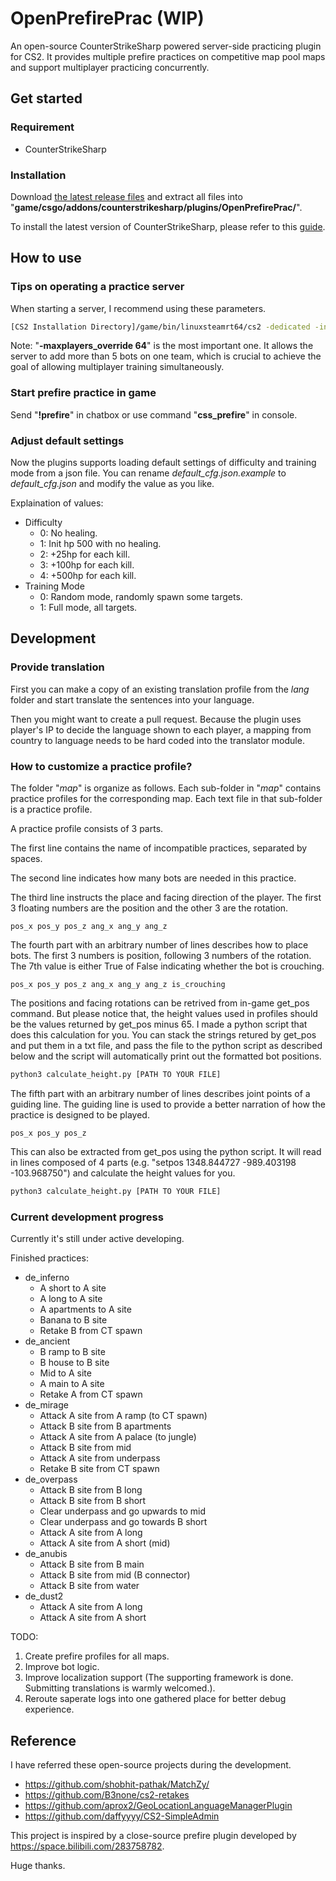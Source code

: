 # OpenPrefirePrac (WIP)

An open-source CounterStrikeSharp powered server-side practicing plugin for CS2. It provides multiple prefire practices on competitive map pool maps and support multiplayer practicing concurrently.

## Get started

### Requirement

- CounterStrikeSharp

### Installation

Download [the latest release files](https://github.com/lengran/OpenPrefirePrac/releases) and extract all files into "**game/csgo/addons/counterstrikesharp/plugins/OpenPrefirePrac/**".

To install the latest version of CounterStrikeSharp, please refer to this [guide](https://docs.cssharp.dev/docs/guides/getting-started.html).

## How to use

### Tips on operating a practice server

When starting a server, I recommend using these parameters.

```bash
[CS2 Installation Directory]/game/bin/linuxsteamrt64/cs2 -dedicated -insecure +map de_inferno -maxplayers_override 64 +game_alias competitive +sv_hibernate_when_empty 0
```

Note: "**-maxplayers_override 64**" is the most important one. It allows the server to add more than 5 bots on one team, which is crucial to achieve the goal of allowing multiplayer training simultaneously.

### Start prefire practice in game

Send "**!prefire**" in chatbox or use command "**css_prefire**" in console.

### Adjust default settings

Now the plugins supports loading default settings of difficulty and training mode from a json file. You can rename *default_cfg.json.example* to *default_cfg.json* and modify the value as you like.

Explaination of values:

- Difficulty
    - 0: No healing.
    - 1: Init hp 500 with no healing.
    - 2: +25hp for each kill.
    - 3: +100hp for each kill.
    - 4: +500hp for each kill.
- Training Mode
    - 0: Random mode, randomly spawn some targets.
    - 1: Full mode, all targets.

## Development

### Provide translation

First you can make a copy of an existing translation profile from the *lang* folder and start translate the sentences into your language.

Then you might want to create a pull request. Because the plugin uses player's IP to decide the language shown to each player, a mapping from country to language needs to be hard coded into the translator module.

### How to customize a practice profile?

The folder "*map*" is organize as follows. Each sub-folder in "*map*" contains practice profiles for the corresponding map. Each text file in that sub-folder is a practice profile.

A practice profile consists of 3 parts.

The first line contains the name of incompatible practices, separated by spaces.

The second line indicates how many bots are needed in this practice.

The third line instructs the place and facing direction of the player. The first 3 floating numbers are the position and the other 3 are the rotation.

```
pos_x pos_y pos_z ang_x ang_y ang_z
```

The fourth part with an arbitrary number of lines describes how to place bots. The first 3 numbers is position, following 3 numbers of the rotation. The 7th value is either True of False indicating whether the bot is crouching.

```
pos_x pos_y pos_z ang_x ang_y ang_z is_crouching
```

The positions and facing rotations can be retrived from in-game get\_pos command. But please notice that, the height values used in profiles should be the values returned by get\_pos minus 65. I made a python script that does this calculation for you. You can stack the strings retured by get\_pos and put them in a txt file, and pass the file to the python script as described below and the script will automatically print out the formatted bot positions.

```bash
python3 calculate_height.py [PATH TO YOUR FILE]
```

The fifth part with an arbitrary number of lines describes joint points of a guiding line. The guiding line is used to provide a better narration of how the practice is designed to be played.

```
pos_x pos_y pos_z
```

This can also be extracted from get\_pos using the python script. It will read in lines composed of 4 parts (e.g. "setpos 1348.844727 -989.403198 -103.968750") and calculate the height values for you.

```bash
python3 calculate_height.py [PATH TO YOUR FILE]
```

### Current development progress

Currently it's still under active developing.

Finished practices:

- de_inferno
    - A short to A site
    - A long to A site
    - A apartments to A site
    - Banana to B site
    - Retake B from CT spawn
- de_ancient
    - B ramp to B site
    - B house to B site
    - Mid to A site
    - A main to A site
    - Retake A from CT spawn
- de_mirage
    - Attack A site from A ramp (to CT spawn)
    - Attack B site from B apartments
    - Attack A site from A palace (to jungle)
    - Attack B site from mid
    - Attack A site from underpass
    - Retake B site from CT spawn
- de_overpass
    - Attack B site from B long
    - Attack B site from B short
    - Clear underpass and go upwards to mid
    - Clear underpass and go towards B short
    - Attack A site from A long
    - Attack A site from A short (mid)
- de_anubis
    - Attack B site from B main
    - Attack B site from mid (B connector)
    - Attack B site from water
- de_dust2
    - Attack A site from A long
    - Attack A site from A short

TODO:

1. Create prefire profiles for all maps.
2. Improve bot logic.
3. Improve localization support (The supporting framework is done. Submitting translations is warmly welcomed.).
4. Reroute saperate logs into one gathered place for better debug experience.

## Reference

I have referred these open-source projects during the development.

- https://github.com/shobhit-pathak/MatchZy/
- https://github.com/B3none/cs2-retakes
- https://github.com/aprox2/GeoLocationLanguageManagerPlugin
- https://github.com/daffyyyy/CS2-SimpleAdmin

This project is inspired by a close-source prefire plugin developed by https://space.bilibili.com/283758782.

Huge thanks.
